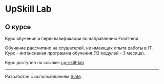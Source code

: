 # UpSkill Lab

О курсе
------------

Курс обучения и переквалификации по направлению Front-end.

Обучение рассчитано на слушателей, не имеющих опыта работы в IT. Курс - интенсивная программа обучения (13 модулей - 3 месяца).

Курс доступен по ссылке: [up-skill-lab](https://olgamardvilko.github.io/up-skill-lab)

------------------------------


Разработан с использованием [Slate](https://github.com/slatedocs/slate/wiki#getting-started).
